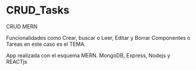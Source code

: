 # CRUD_Tasks
  CRUD MERN 
  
   Funcionalidades como Crear, buscar o Leer, Editar y Borrar Componentes o Tareas en este caso es el TEMA.
   
   App realizada con el esquema MERN. MongoDB, Express, Nodejs y REACTjs

